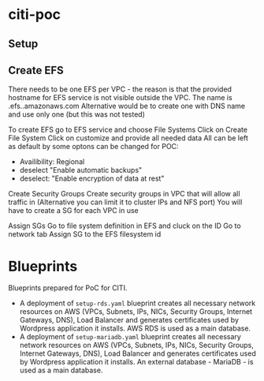 # citi-poc

## Setup

## Create EFS
There needs to be one EFS per VPC - the reason is that the provided hostname for EFS service is not visible outside the VPC. The name is <file system id>.efs.<region>.amazonaws.com
Alternative would be to create one with DNS name and use only one (but this was not tested)

To create EFS go to EFS service and choose File Systems
Click on Create File System
Click on customize and provide all needed data
 All can be left as default by some optons can be changed for POC:
  - Availibility: Regional
  - deselect "Enable automatic backups"
  - deselect: "Enable encryption of data at rest"

Create Security Groups
Create security groups in VPC that will allow all traffic in (Alternative you can limit it to cluster IPs and NFS port)
You will have to create a SG for each VPC in use

Assign SGs
Go to file system definition in EFS and cluck on the ID
Go to network tab
Assign SG to the EFS filesystem id

# Blueprints 

Blueprints prepared for PoC for CITI. 

- A deployment of `setup-rds.yaml` blueprint creates all necessary network resources on AWS (VPCs, Subnets, IPs, NICs, Security Groups, Internet Gateways, DNS), Load Balancer and generates certificates used by Wordpress application it installs. AWS RDS is used as a main database.
- A deployment of `setup-mariadb.yaml` blueprint creates all necessary network resources on AWS (VPCs, Subnets, IPs, NICs, Security Groups, Internet Gateways, DNS), Load Balancer and generates certificates used by Wordpress application it installs. An external database - MariaDB - is used as a main database.
